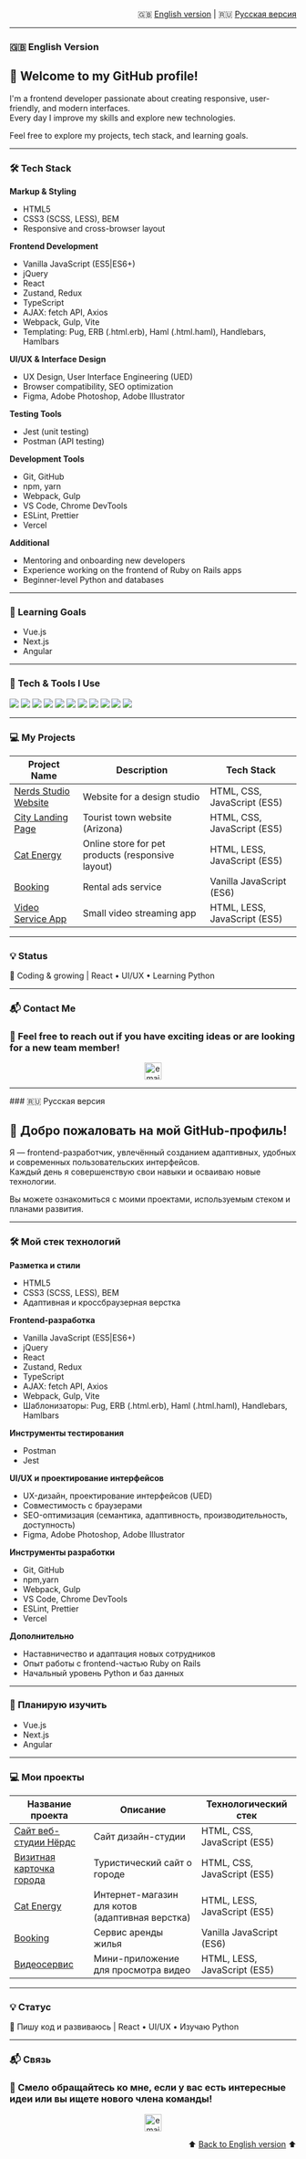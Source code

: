 <p align="right">
  🇬🇧 <a href="#en">English version</a> | 🇷🇺 <a href="#ru">Русская версия</a> 
</p>

---

<section id="en">

  ### 🇬🇧 English Version
  
  # 👋 Welcome to my GitHub profile!
  
  I'm a frontend developer passionate about creating responsive, user-friendly, and modern interfaces.  
  Every day I improve my skills and explore new technologies.
  
  Feel free to explore my projects, tech stack, and learning goals.
  
  ---
  
  ### 🛠 Tech Stack
  
  **Markup & Styling**  
  - HTML5
  - CSS3 (SCSS, LESS), BEM  
  - Responsive and cross-browser layout  
  
  **Frontend Development**  
  - Vanilla JavaScript (ES5|ES6+)
  - jQuery  
  - React
  - Zustand, Redux
  - TypeScript  
  - AJAX: fetch API, Axios
  - Webpack, Gulp, Vite  
  - Templating: Pug, ERB (.html.erb), Haml (.html.haml), Handlebars, Hamlbars  
  
  **UI/UX & Interface Design**  
  - UX Design, User Interface Engineering (UED)  
  - Browser compatibility, SEO optimization  
  - Figma, Adobe Photoshop, Adobe Illustrator

  **Testing Tools**  
  - Jest (unit testing)  
  - Postman (API testing)  
  
  **Development Tools**  
  - Git, GitHub  
  - npm, yarn
  - Webpack, Gulp  
  - VS Code, Chrome DevTools  
  - ESLint, Prettier  
  - Vercel 
  
  **Additional**  
  - Mentoring and onboarding new developers  
  - Experience working on the frontend of Ruby on Rails apps  
  - Beginner-level Python and databases  
  
  ---
  
  ### 🎯 Learning Goals
  
  - Vue.js  
  - Next.js  
  - Angular  
  
  ---
  
  ### 🚀 Tech & Tools I Use
  
  <p align="left">
    <img src="https://img.shields.io/badge/HTML5-E34F26?style=for-the-badge&logo=html5&logoColor=white" />
    <img src="https://img.shields.io/badge/CSS3-1572B6?style=for-the-badge&logo=css3&logoColor=white" />
    <img src="https://img.shields.io/badge/JavaScript-ES6+-F7DF1E?style=for-the-badge&logo=javascript&logoColor=black" />
    <img src="https://img.shields.io/badge/TypeScript-3178C6?style=for-the-badge&logo=typescript&logoColor=white" />
    <img src="https://img.shields.io/badge/Redux-764ABC?style=for-the-badge&logo=redux&logoColor=white" />
    <img src="https://img.shields.io/badge/Zustand-%231F1F1F?style=for-the-badge&logo=zustand&logoColor=white" />
    <img src="https://img.shields.io/badge/Gulp-CF4647?style=for-the-badge&logo=gulp&logoColor=white" />
    <img src="https://img.shields.io/badge/Webpack-8DD6F9?style=for-the-badge&logo=webpack&logoColor=black" />
    <img src="https://img.shields.io/badge/Figma-F24E1E?style=for-the-badge&logo=figma&logoColor=white" />
    <img src="https://img.shields.io/badge/Git-F05032?style=for-the-badge&logo=git&logoColor=white" />
    <img src="https://img.shields.io/badge/Python-3776AB?style=for-the-badge&logo=python&logoColor=white" />
  </p>
  
  ---
  
  ### 💻 My Projects
  
  | Project Name | Description | Tech Stack |
  |--------------|-------------|------------|
  | [Nerds Studio Website](https://github.com/VeraVLVlas/1432899-nerds-28) | Website for a design studio | HTML, CSS, JavaScript (ES5) |
  | [City Landing Page](https://github.com/VeraVLVlas/1432899-sedona-28) | Tourist town website (Arizona) | HTML, CSS, JavaScript (ES5) |
  | [Cat Energy](https://github.com/VeraVLVlas/1432899-cat-energy-20) | Online store for pet products (responsive layout) | HTML, LESS, JavaScript (ES5) |
  | [Booking](https://github.com/VeraVLVlas/1432899-keksobooking-21) | Rental ads service | Vanilla JavaScript (ES6) |
  | [Video Service App](https://github.com/VeraVLVlas/videoServiceApp-) | Small video streaming app | HTML, LESS, JavaScript (ES5) |
  
  ---
  
  ### 💡 Status
  
  🚀 Coding & growing | React • UI/UX • Learning Python
  
  ---
  
  ### 📬 Contact Me

  ### 💌 Feel free to reach out if you have exciting ideas or are looking for a new team member!
  <p align="center">
    <a href="mailto:vlasovavery@gmail.com">
      <img height="30" src="https://github.com/VeraVLVlas/vlasovavery/blob/main/email.svg" alt="email">
    </a>
  </p>
</section>

---

<section id="ru">
  ### 🇷🇺 Русская версия
  
  # 👋 Добро пожаловать на мой GitHub-профиль!
  
  Я — frontend-разработчик, увлечённый созданием адаптивных, удобных и современных пользовательских интерфейсов.  
  Каждый день я совершенствую свои навыки и осваиваю новые технологии.
  
  Вы можете ознакомиться с моими проектами, используемым стеком и планами развития.
  
  ---
  
  ### 🛠 Мой стек технологий
  
  **Разметка и стили**  
  - HTML5
  - CSS3 (SCSS, LESS), BEM  
  - Адаптивная и кроссбраузерная верстка  
  
  **Frontend-разработка**  
  - Vanilla JavaScript (ES5|ES6+)
  - jQuery  
  - React
  - Zustand, Redux
  - TypeScript  
  - AJAX: fetch API, Axios
  - Webpack, Gulp, Vite    
  - Шаблонизаторы: Pug, ERB (.html.erb), Haml (.html.haml), Handlebars, Hamlbars

  **Инструменты тестирования**  
  - Postman
  - Jest
  
  **UI/UX и проектирование интерфейсов**  
  - UX-дизайн, проектирование интерфейсов (UED)  
  - Совместимость с браузерами  
  - SEO-оптимизация (семантика, адаптивность, производительность, доступность)  
  - Figma, Adobe Photoshop, Adobe Illustrator
  
  **Инструменты разработки**  
  - Git, GitHub  
  - npm,yarn 
  - Webpack, Gulp  
  - VS Code, Chrome DevTools  
  - ESLint, Prettier   
  - Vercel 
  
  **Дополнительно**  
  - Наставничество и адаптация новых сотрудников
  - Опыт работы с frontend-частью Ruby on Rails  
  - Начальный уровень Python и баз данных    
  
  ---
  
  ### 🎯 Планирую изучить
  
  - Vue.js  
  - Next.js  
  - Angular  
  
  ---
  
  ### 💻 Мои проекты
  
  | Название проекта        | Описание          | Технологический стек  |
  |-------------------------|-------------------|------------------------|
  | [Сайт веб-студии Нёрдс](https://github.com/VeraVLVlas/1432899-nerds-28) | Сайт дизайн-студии | HTML, CSS, JavaScript (ES5) |
  | [Визитная карточка города](https://github.com/VeraVLVlas/1432899-sedona-28) | Туристический сайт о городе | HTML, CSS, JavaScript (ES5) |
  | [Cat Energy](https://github.com/VeraVLVlas/1432899-cat-energy-20) | Интернет-магазин для котов (адаптивная верстка) | HTML, LESS, JavaScript (ES5) |
  | [Booking](https://github.com/VeraVLVlas/1432899-keksobooking-21) | Сервис аренды жилья | Vanilla JavaScript (ES6) |
  | [Видеосервис](https://github.com/VeraVLVlas/videoServiceApp-) | Мини-приложение для просмотра видео | HTML, LESS, JavaScript (ES5) |
  
  ---
  
  ### 💡 Статус
  
  🚀 Пишу код и развиваюсь | React • UI/UX • Изучаю Python
  
  ---
  
  ### 📬 Связь
  
  ### 💌 Смело обращайтесь ко мне, если у вас есть интересные идеи или вы ищете нового члена команды! 
  <p align="center">
    <a href="mailto:vlasovavery@gmail.com">
      <img height="30" src="https://github.com/VeraVLVlas/vlasovavery/blob/main/email.svg" alt="email">
    </a>
  </p>

  <p align="right">
    ⬆️ <a href="#en">Back to English version</a> ⬆️
  </p>
</section>
